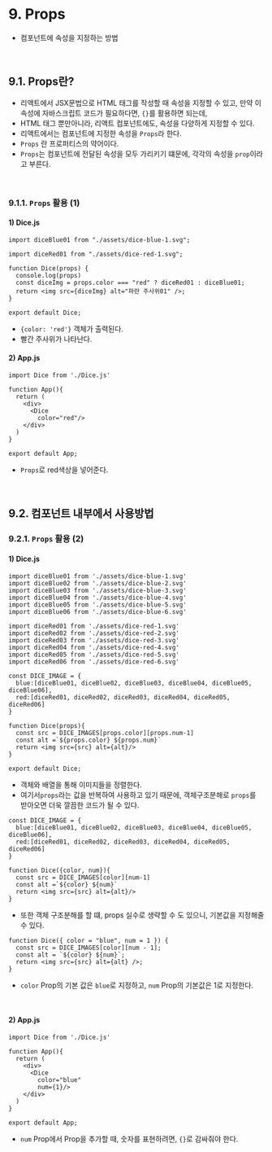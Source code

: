 # 9. Props

- 컴포넌트에 속성을 지정하는 방법

<br/>

## 9.1. Props란?

- 리액트에서 JSX문법으로 HTML 태그를 작성할 때 속성을 지정할 수 있고, 만약 이 속성에 자바스크립트 코드가 필요하다면, `{}`를 활용하면 되는데, 
- HTML 태그 뿐만아니라, 리액트 컴포넌트에도, 속성을 다양하게 지정할 수 있다. 
- 리액트에서는 컴포넌트에 지정한 속성을 `Props`라 한다.
- `Props` 란 프로퍼티스의 약어이다. 
- `Props`는 컴포넌트에 전달된 속성을 모두 가리키기 떄문에, 각각의 속성을 `prop`이라고 부른다.

<br/>

### 9.1.1. `Props` 활용 (1)

#### 1) Dice.js

```react
import diceBlue01 from "./assets/dice-blue-1.svg";

import diceRed01 from "./assets/dice-red-1.svg";

function Dice(props) {
  console.log(props)
  const diceImg = props.color === "red" ? diceRed01 : diceBlue01;
  return <img src={diceImg} alt="파란 주사위01" />;
}

export default Dice;

```

- `{color: 'red'}` 객체가 출력된다.
- 빨간 주사위가 나타난다.

#### 2) App.js

```react
import Dice from './Dice.js'

function App(){
  return (
    <div>
      <Dice 
        color="red"/>
    </div>
  )
}

export default App;
```

- `Props`로 red색상을 넣어준다. 

<br/>

## 9.2. 컴포넌트 내부에서 사용방법

### 9.2.1. `Props` 활용 (2)

#### 1) Dice.js

```react
import diceBlue01 from './assets/dice-blue-1.svg'
import diceBlue02 from './assets/dice-blue-2.svg'
import diceBlue03 from './assets/dice-blue-3.svg'
import diceBlue04 from './assets/dice-blue-4.svg'
import diceBlue05 from './assets/dice-blue-5.svg'
import diceBlue06 from './assets/dice-blue-6.svg'

import diceRed01 from './assets/dice-red-1.svg'
import diceRed02 from './assets/dice-red-2.svg'
import diceRed03 from './assets/dice-red-3.svg'
import diceRed04 from './assets/dice-red-4.svg'
import diceRed05 from './assets/dice-red-5.svg'
import diceRed06 from './assets/dice-red-6.svg'

const DICE_IMAGE = {
  blue:[diceBlue01, diceBlue02, diceBlue03, diceBlue04, diceBlue05, diceBlue06],
  red:[diceRed01, diceRed02, diceRed03, diceRed04, diceRed05, diceRed06]
}

function Dice(props){
  const src = DICE_IMAGES[props.color][props.num-1]
  const alt =`${props.color} ${props.num}` 
  return <img src={src} alt={alt}/>
}

export default Dice;
```

- 객체와 배열을 통해 이미지들을 정렬한다.
- 여기서`props`라는 값을 반복하여 사용하고 있기 때문에, 객체구조분해로 `props`를 받아오면 더욱 깔끔한 코드가 될 수 있다.

```react
const DICE_IMAGE = {
  blue:[diceBlue01, diceBlue02, diceBlue03, diceBlue04, diceBlue05, diceBlue06],
  red:[diceRed01, diceRed02, diceRed03, diceRed04, diceRed05, diceRed06]
}

function Dice({color, num}){
  const src = DICE_IMAGES[color][num-1]
  const alt =`${color} ${num}` 
  return <img src={src} alt={alt}/>
}
```

- 또한 객체 구조분해를 할 떄, props 실수로 생략할 수 도 있으니, 기본값을 지정해줄 수 있다. 

```react
function Dice({ color = "blue", num = 1 }) {
  const src = DICE_IMAGES[color][num - 1];
  const alt = `${color} ${num}`;
  return <img src={src} alt={alt} />;
}
```

- `color` Prop의 기본 값은 `blue`로 지정하고, `num` Prop의 기본값은 1로 지정한다.

<br/>

#### 2) App.js

```react
import Dice from './Dice.js'

function App(){
  return (
    <div>
      <Dice 
        color="blue"
        num={1}/>
    </div>
  )
}

export default App;
```

- `num` Prop에서 Prop을 추가할 때, 숫자를 표현하려면, `{}`로 감싸줘야 한다.

<br/>
